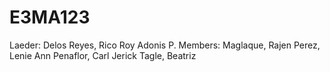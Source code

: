 # E3MA123
Laeder: Delos Reyes, Rico Roy Adonis P.
Members: Maglaque, Rajen
Perez, Lenie Ann
Penaflor, Carl Jerick
Tagle, Beatriz
